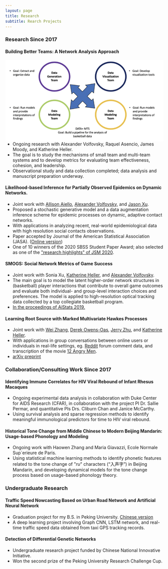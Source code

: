 ```yaml
---
layout: page
title: Research
subtitle: Rearch Projects
---
```


### Research Since 2017

#### Building Better Teams: A Network Analysis Approach


<img align="left" src="img/MTS_design_png.png">
                       

- Ongoing research with Alexander Volfovsky, Raquel Asencio, James Moody, and Katherine Heller.
- The goal is to study the mechanisms of small team and multi-team systems and to develop metrics for evaluating team effectiveness, cohesion, and leadership.
- Observational study and data collection completed; data analysis and manuscript preparation underway.

#### Likelihood-based Inference for Partially Observed Epidemics on Dynamic Networks. 

- Joint work with [Allison Aiello](https://sph.unc.edu/adv_profile/allison-e-aiello-phd/), [Alexander Volfovsky](https://volfovsky.github.io/), and [Jason Xu](https://jasonxu90.github.io/).
- Proposed a stochastic generative model and a data augmentation inference scheme for epidemic processes on dynamic, adaptive contact networks. 
- With applications in analyzing recent, real-world epidemiological data with high resolution social contacts observations.
- Paper accepted by Journal of the American Statistical Association (JASA). ([Online version](https://www.tandfonline.com/doi/full/10.1080/01621459.2020.1790376))
- One of 10 winners of the 2020 SBSS Student Paper Award; also selected as one of the ["research highlights" of JSM 2020](https://www.amstat.org/ASA/News/Newsworthy-Research-Highlights-from-JSM-2020.aspx).

#### SMOGS: Social Network Metrics of Game Success

- Joint work with Sonia Xu, [Katherine Heller](http://www2.stat.duke.edu/~kheller/), and [Alexander Volfovsky](https://volfovsky.github.io/).
- The main goal is to model the latent higher-order network structures in (basketball) player interactions that contribute to overall game outcomes and evaluate both individual- and group-level interaction choices and preferences. The model is applied to high-resolution optical tracking data collected by a top collegiate basketball program.
- [In the proceedings of AiStats 2019.](http://proceedings.mlr.press/v89/bu19a/bu19a.pdf)
  
#### Learning Root Source with Marked Multivariate Hawkes Processes

- Joint work with [Wei Zhang](http://pages.cs.wisc.edu/~zhangwei/), [Derek Owens-Oas](https://stat.duke.edu/people/derek-owens-oas), [Jerry Zhu](http://pages.cs.wisc.edu/~jerryzhu/), and [Katherine Heller](http://www2.stat.duke.edu/~kheller/).
- With applications in group conversations between online users or individuals in real-life settings, eg. [Reddit](https://www.reddit.com/) forum comment data, and transcription of the movie [12 Angry Men](https://en.wikipedia.org/wiki/12_Angry_Men_(1957_film)).
- [arXiv preprint](https://arxiv.org/abs/1809.03648)


### Collaboration/Consulting Work Since 2017

#### Identifying Immune Correlates for HIV Viral Rebound of Infant Rhesus Macaques

- Ongoing experimental data analysis in collaboration with Duke Center for AIDS Research (CFAR), in collaboration with the project PI Dr. Sallie Permar, and quantitative PIs Drs. Cliburn Chan and Janice McCarthy. 
- Using survival analysis and sparse regression methods to identify meaningful immunological predictors for time to HIV viral rebound.

#### Historical Tone Change from Middle Chinese to Modern Beijing Mandarin: Usage-based Phonology and Modeling

- Ongoing work with Haowen Zhang and Maria Giavazzi, Ecole Normale Sup´erieure de Paris.
- Using statistical machine learning methods to identify phonetic features related to the tone change of "_ru_" characters (“入声字”) in Beijing Mandarin, and developing dynamical models for the tone change process based on usage-based phonology theory.


### Undergraduate Research
  
#### Traffic Speed Nowcasting Based on Urban Road Network and Artificial Neural Network
- Graduation project for my B.S. in Peking University. [Chinese version](https://fanbuduke17.github.io/Graduation_Paper.pdf)
- A deep learning project involving Graph CNN, LSTM network, and real-time traffic speed data obtained from taxi GPS tracking records.
  
#### Detection of Differential Genetic Networks
- Undergraduate research project funded by Chinese National Innovative Initiative.
- Won the second prize of the Peking University Research Challenge Cup.
